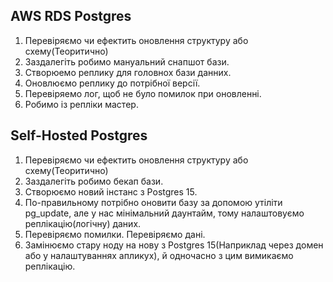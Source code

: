 ## AWS RDS Postgres

1. Перевіряємо чи ефектить оновлення структуру або схему(Теоритично)
2. Заздалегіть робимо мануальний снапшот бази. 
3. Створюемо реплику для головнох бази данних. 
4. Оновлюємо реплику до потрібної версії.
5. Перевіряемо лог, щоб не було помилок при оновленні. 
6. Робимо із репліки мастер.

## Self-Hosted Postgres

1. Перевіряємо чи ефектить оновлення структуру або схему(Теоритично)
2. Заздалегіть робимо бекап бази.
3. Створюємо новий інстанс з Postgres 15. 
4. По-правильному потрібно оновити базу за допомою утіліти pg_update, але у нас мінімальний даунтайм, тому налаштовуємо реплікацію(логічну) даних. 
5. Перевіряємо помилки. Перевіряємо дані. 
6. Замінюємо стару ноду на нову з Postgres 15(Наприклад через домен або у налаштуваннях апликух), й одночасно з цим вимикаємо реплікацію.   